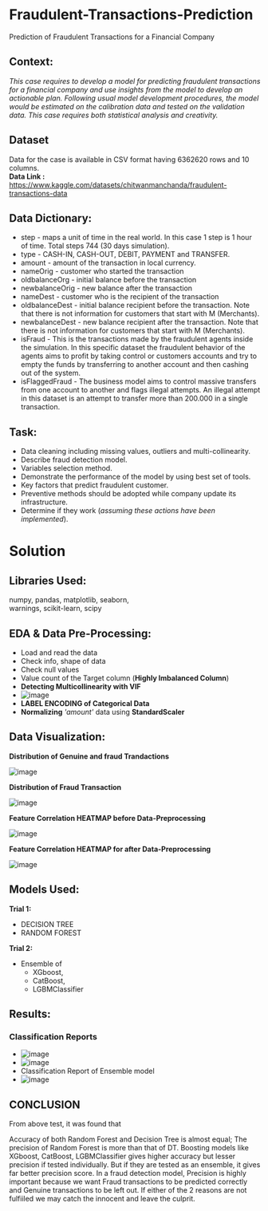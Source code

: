 # Fraudulent-Transactions-Prediction
Prediction of Fraudulent Transactions for a  Financial Company


## Context:

_This case requires to develop a model for predicting fraudulent transactions for a financial company and use insights from the model to develop an actionable plan. Following usual model development procedures, the model would be estimated on the calibration data and tested on the validation data. This case requires both statistical analysis and creativity._

## Dataset

Data for the case is available in CSV format having 6362620 rows and 10 columns.  
**Data Link :** https://www.kaggle.com/datasets/chitwanmanchanda/fraudulent-transactions-data

## Data Dictionary:

- step - maps a unit of time in the real world. In this case 1 step is 1 hour of time. Total steps 744 (30 days simulation).
- type - CASH-IN, CASH-OUT, DEBIT, PAYMENT and TRANSFER.
- amount - amount of the transaction in local currency.
- nameOrig - customer who started the transaction
- oldbalanceOrg - initial balance before the transaction
- newbalanceOrig - new balance after the transaction
- nameDest - customer who is the recipient of the transaction
- oldbalanceDest - initial balance recipient before the transaction. Note that there is not information for customers that start with M (Merchants).
- newbalanceDest - new balance recipient after the transaction. Note that there is not information for customers that start with M (Merchants).
- isFraud - This is the transactions made by the fraudulent agents inside the simulation. In this specific dataset the fraudulent behavior of the agents aims to profit by taking control or customers accounts and try to empty the funds by transferring to another account and then cashing out of the system.
- isFlaggedFraud - The business model aims to control massive transfers from one account to another and flags illegal attempts. An illegal attempt in this dataset is an attempt to transfer more than 200.000 in a single transaction.

## Task:

- Data cleaning including missing values, outliers and multi-collinearity.  
- Describe fraud detection model.  
- Variables selection method.  
- Demonstrate the performance of the model by using best set of tools.  
- Key factors that predict fraudulent customer.  
- Preventive methods should be adopted while company update its infrastructure.  
- Determine if they work (_assuming these actions have been implemented_).  


# Solution


## Libraries Used:

numpy, pandas, matplotlib, seaborn,  
warnings, scikit-learn, scipy

## EDA & Data Pre-Processing:

- Load and read the data
- Check info, shape of data
- Check null values
- Value count of the Target column (**Highly Imbalanced Column**)
- **Detecting Multicollinearity with VIF**
- ![image](https://user-images.githubusercontent.com/38161827/183543698-b07314ba-96d5-4a6e-9d2f-cce89e9716f0.png)
- **LABEL ENCODING of Categorical Data**
- **Normalizing** _'amount'_ data using **StandardScaler**


## Data Visualization:

**Distribution of Genuine and fraud Trandactions**

![image](https://user-images.githubusercontent.com/38161827/183542311-4bac9a00-b234-41be-8ef9-3c7297d3ac40.png)

**Distribution of Fraud Transaction**

![image](https://user-images.githubusercontent.com/38161827/183542535-3d139a02-1b08-499d-9813-3a132be02ab7.png)

**Feature Correlation HEATMAP before Data-Preprocessing**

![image](https://user-images.githubusercontent.com/38161827/183542632-c7106ad4-ee7f-4d81-960b-1ed713b43ef3.png)

**Feature Correlation HEATMAP for after Data-Preprocessing**

![image](https://user-images.githubusercontent.com/38161827/183543238-c7522f3a-70f8-410e-a9ed-b5db8218229f.png)


## Models Used:

**Trial 1:** 
- DECISION TREE
- RANDOM FOREST

**Trial 2:** 
- Ensemble of 
  - XGboost, 
  - CatBoost, 
  - LGBMClassifier

## Results:

### Classification Reports
- ![image](https://user-images.githubusercontent.com/38161827/183544266-2af706c8-377a-4df9-ab93-e0c6c83b92cc.png)
- ![image](https://user-images.githubusercontent.com/38161827/183544289-cca73b9f-162d-4e84-96f6-e1eb5ff0a5df.png)
- Classification Report of Ensemble model
- ![image](https://user-images.githubusercontent.com/38161827/183544349-c3fee527-9324-47fc-aedb-095cf71fa89c.png)


## CONCLUSION

From above test, it was found that

Accuracy of both Random Forest and Decision Tree is almost equal;
The precision of Random Forest is more than that of DT.
Boosting models like XGboost, CatBoost, LGBMClassifier gives higher accuracy but lesser precision if tested individually. But if they are tested as an ensemble, it gives far better precision score.
In a fraud detection model, Precision is highly important because we want Fraud transactions to be predicted correctly and Genuine transactions to be left out.
If either of the 2 reasons are not fulfiiled we may catch the innocent and leave the culprit.

